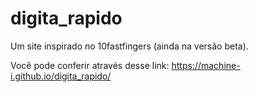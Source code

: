 # digita_rapido

Um site inspirado no 10fastfingers (ainda na versão beta).

Você pode conferir através desse link: https://machine-i.github.io/digita_rapido/
